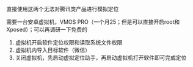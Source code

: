 直接使用这两个无法对腾讯类产品进行模拟定位

需要一台安卓虚拟机，VMOS PRO（一个月25；但是可以直接开启root和Xposed）；可以再调研一下免费的

1. 虚拟机开启软件定位权限和读取系统文件权限
2. 虚拟机内导入目标软件（微信）
3. 关闭虚拟机，先启动虚拟定位助手，再启动虚拟机打开软件即可完成定位
